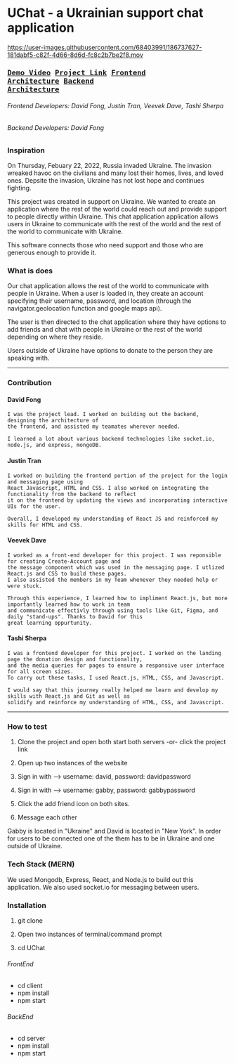 # UChat - a Ukrainian support chat application

https://user-images.githubusercontent.com/68403991/186737627-181dabf5-c82f-4d66-8d6d-fc8c2b7be2f8.mov

### <pre>[Demo Video](https://www.youtube.com/watch?v=qso32-_gCZ8)    [Project Link](https://uchat-client.netlify.app/)     [Frontend Architecture](https://github.com/dfong0530/UChat/tree/main/client)     [Backend Architecture](https://github.com/dfong0530/UChat/tree/main/server)</pre>

###### Frontend Developers: David Fong, Justin Tran, Veevek Dave, Tashi Sherpa

###### Backend Developers: David Fong

### Inspiration

On Thursday, Febuary 22, 2022, Russia invaded Ukraine. The invasion wreaked havoc on the civilians and many lost their homes, lives, and loved ones. Depsite the invasion, Ukraine has not lost hope and continues fighting.

This project was created in support on Ukraine. We wanted to create an application where the rest of the world could reach out and provide support to people directly within Ukraine. This chat application application allows users in Ukraine to communicate with the rest of the world and the rest of the world to communicate with Ukraine.

This software connects those who need support and those who are generous enough to provide it.

### What is does

Our chat application allows the rest of the world to communicate with people in Ukraine. When a user is loaded in, they create an account specifying their username, password, and location (through the navigator.geolocation function and google maps api).

The user is then directed to the chat application where they have options to add friends and chat with people in Ukraine or the rest of the world depending on where they reside.

Users outside of Ukraine have options to donate to the person they are speaking with.

---

### Contribution

#### David Fong

    I was the project lead. I worked on building out the backend, designing the architecture of
    the frontend, and assisted my teamates wherever needed.

    I learned a lot about various backend technologies like socket.io, node.js, and express, mongoDB.

#### Justin Tran

    I worked on building the frontend portion of the project for the login and messaging page using
    React Javascript, HTML and CSS. I also worked on integrating the functionality from the backend to reflect
    it on the frontend by updating the views and incorporating interactive UIs for the user.

    Overall, I developed my understanding of React JS and reinforced my skills for HTML and CSS.

#### Veevek Dave

    I worked as a front-end developer for this project. I was reponsible for creating Create-Account page and 
    the message component which was used in the messaging page. I utlized React.js and CSS to build these pages.
    I also assisted the members in my Team whenever they needed help or were stuck.
    
    Through this experience, I learned how to impliment React.js, but more importantly learned how to work in team 
    and communicate effectivly through using tools like Git, Figma, and daily "stand-ups". Thanks to David for this
    great learning oppurtunity.
    
#### Tashi Sherpa

    I was a frontend developer for this project. I worked on the landing page the donation design and functionality,
    and the media queries for pages to ensure a responsive user interface for all screen sizes.
    To carry out these tasks, I used React.js, HTML, CSS, and Javascript.

    I would say that this journey really helped me learn and develop my skills with React.js and Git as well as
    solidify and reinforce my understanding of HTML, CSS, and Javascript.

---

### How to test

1. Clone the project and open both start both servers -or- click the project link

2. Open up two instances of the website

3. Sign in with --> username: david, password: davidpassword

4. Sign in with --> username: gabby, password: gabbypassword

5. Click the add friend icon on both sites.

6. Message each other

Gabby is located in "Ukraine" and David is located in "New York". In order for users to be connected one of the them has to be in Ukraine and one outside of Ukraine.

### Tech Stack (MERN)

We used Mongodb, Express, React, and Node.js to build out this application. We also used socket.io for messaging between users.

### Installation

1. git clone

2. Open two instances of terminal/command prompt

3. cd UChat

###### FrontEnd

- cd client
- npm install
- npm start

###### BackEnd

- cd server
- npm install
- npm start
